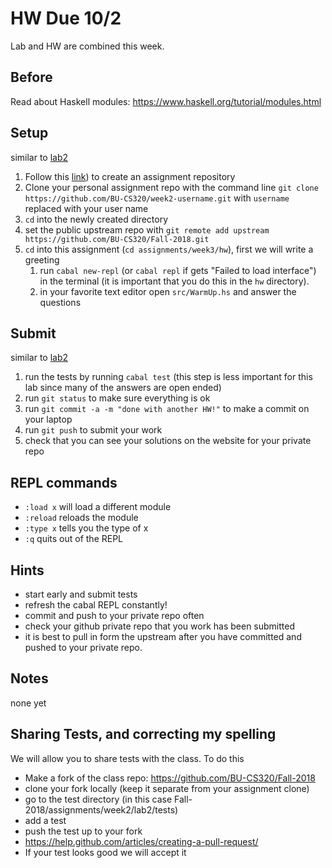 # HW Due 10/2
Lab and HW are combined this week.

## Before
Read about Haskell modules: https://www.haskell.org/tutorial/modules.html

## Setup
similar to [lab2](../../week2/lab2)
1. Follow this [link](TODO)) to create an assignment repository
1. Clone your personal assignment repo with the command line ```git clone https://github.com/BU-CS320/week2-username.git``` with ```username``` replaced with your user name
1. ```cd``` into the newly created directory
1. set the public upstream repo with ```git remote add upstream https://github.com/BU-CS320/Fall-2018.git```
1. ```cd```  into this assignment (```cd assignments/week3/hw```), first we will write a greeting
   1. run ```cabal new-repl``` (or ```cabal repl``` if gets "Failed to load interface") in the terminal (it is important that you do this in the ```hw``` directory).
   1. in your favorite text editor open ```src/WarmUp.hs``` and answer the questions

## Submit
similar to [lab2](../../week2/lab2)
1. run the tests by running ```cabal test``` (this step is less important for this lab since many of the answers are open ended)
1. run ```git status``` to make sure everything is ok
1. run ```git commit -a -m "done with another HW!"``` to make a commit on your laptop
1. run ```git push``` to submit your work
1. check that you can see your solutions on the website for your private repo

## REPL commands
 * ```:load x``` will load a different module
 * ```:reload``` reloads the module
 * ```:type x``` tells you the type of x
 * ```:q``` quits out of the REPL


## Hints
 * start early and submit tests
 * refresh the cabal REPL constantly!
 * commit and push to your private repo often
 * check your github private repo that you work has been submitted
 * it is best to pull in form the upstream after you have committed and pushed to your private repo.

## Notes
none yet
   
## Sharing Tests, and correcting my spelling
We will allow you to share tests with the class. To do this 
 * Make a fork of the class repo: https://github.com/BU-CS320/Fall-2018
 * clone your fork locally (keep it separate from your assignment clone)
 * go to the test directory (in this case Fall-2018/assignments/week2/lab2/tests)
 * add a test
 * push the test up to your fork
 * https://help.github.com/articles/creating-a-pull-request/
 * If your test looks good we will accept it

